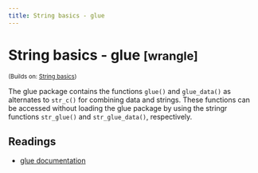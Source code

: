 ```yaml
---
title: String basics - glue
---
```


<!-- Generated automatically from string-basics-2.yml. Do not edit by hand -->

# String basics - glue <small class='wrangle'>[wrangle]</small>
<small>(Builds on: [String basics](string-basics.md))</small>

The glue package contains the functions `glue()` and `glue_data()` as
alternates to `str_c()` for combining data and strings. These functions can be
accessed without loading the glue package by using the stringr functions
`str_glue()` and `str_glue_data()`, respectively.

## Readings

  * [glue documentation](https://github.com/tidyverse/glue)


